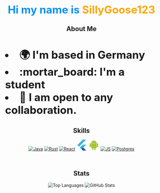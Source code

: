 <h1 align="center"> 
<span style="font-size: 35px; color: #0891F2" >
    Hi my name is <span style="color: orange"> SillyGoose123 </span>
</span>

<h2 align="center">About Me</h2>
<h3 style="font-size: 35px">
    <li>🌍 I'm based in Germany</li>
    <li>:mortar_board: I'm a student</li>
    <li>🤝 I am open to any collaboration.</li>
</h3>


<div align="center">
    
## Skills

<a 
href="https://java.com/" >
<img 
    src="https://raw.githubusercontent.com/danielcranney/readme-generator/main/public/icons/skills/java-colored.svg" 
    width="36" 
    height="36" 
    alt="Java"
    /></a>
<a 
href="https://www.rust-lang.org/">
    <img 
    src="https://raw.githubusercontent.com/danielcranney/profileme-dev/3fc3595593bc992e6febba6580d6c9571f5e625f/public/icons/skills/rust.svg" 
    width="36" 
    height="36" 
    alt="Rust"
    /></a> 
<a 
href="react.dev">
    <img 
    src="https://raw.githubusercontent.com/danielcranney/readme-generator/main/public/icons/skills/react-colored.svg" 
    width="36" 
    height="36" 
    alt="React"
    /></a> 
    <a 
href="flutter.dev">
    <img 
    src="https://github.com/devicons/devicon/raw/master/icons/flutter/flutter-original.svg" 
    width="36" 
    height="36" 
    alt="React"
    /></a> 
    <a     
href="https://developer.android.com/">
    <img 
    src="https://raw.githubusercontent.com/devicons/devicon/master/icons/android/android-plain.svg" 
    width="36" 
    height="36" 
    alt="Android"
    /></a> 
<a 
href="https://developer.mozilla.org/en-US/docs/Web/JavaScript">
    <img 
    src="https://raw.githubusercontent.com/danielcranney/readme-generator/main/public/icons/skills/javascript-colored.svg" 
    width="36" 
    height="36" 
    alt="JS"
    /></a> 
<a 
href="https://www.mysql.com/">
    <img 
    src="https://raw.githubusercontent.com/danielcranney/profileme-dev/3fc3595593bc992e6febba6580d6c9571f5e625f/public/icons/skills/postgresql-colored.svg" 
    width="36" 
    height="36" 
    alt="Postgres"
    /></a> 
</div>


<br/>

<div align="center">

## Stats

<img src="https://github-readme-stats.vercel.app/api/top-langs/?username=SillyGoose123&hide_progress=truelayout=compact&theme=dark&hide_border=true&custom_title=Top-10-Languages&langs_count=10&title_color=0891F2&text_color=9da7af" alt="Top Languages"/>

<img src="https://github-readme-stats.vercel.app/api?username=SillyGoose123&show_icons=true&hide=&count_private=true&title_color=0891F2&text_color=9da7af&icon_color=0891F2&bg_color=1c1917&hide_border=true&show_icons=true" alt="GitHub Stats"/>



</div>
